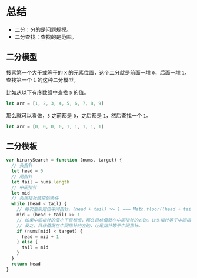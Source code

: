 # 总结

- 二分：分的是问题规模。
- 二分查找：查找的是范围。

## 二分模型

搜索第一个大于或等于的 `X` 的元素位置，这个二分就是前面一堆 `0`，后面一堆 `1`，查找第一个 `1` 的这种二分模型。

比如从以下有序数组中查找 `5` 的值。

```js
let arr = [1, 2, 3, 4, 5, 6, 7, 8, 9]
```

那么就可以看做，`5` 之前都是 `0`，之后都是 `1`，然后查找一个 `1`。

```js
let arr = [0, 0, 0, 0, 1, 1, 1, 1, 1]
```

## 二分模板

```js
var binarySearch = function (nums, target) {
  // 头指针
  let head = 0
  // 尾指针
  let tail = nums.length
  // 中间指针
  let mid
  // 头尾指针结束的条件
  while (head < tail) {
    // 每次重新定位中间指针，(head + tail) >> 1 === Math.floor((head + tail) / 2)
    mid = (head + tail) >> 1
    // 如果中间指针的值小于目标值，那么目标值就在中间指针的右边。让头指针等于中间指针的下一个(因为当前中间指针不是目标值)，然后重新定位中间指针。
    // 反之，目标值就在中间指针的左边，让尾指针等于中间指针。
    if (nums[mid] < target) {
      head = mid + 1
    } else {
      tail = mid
    }
  }
  return head
}
```
